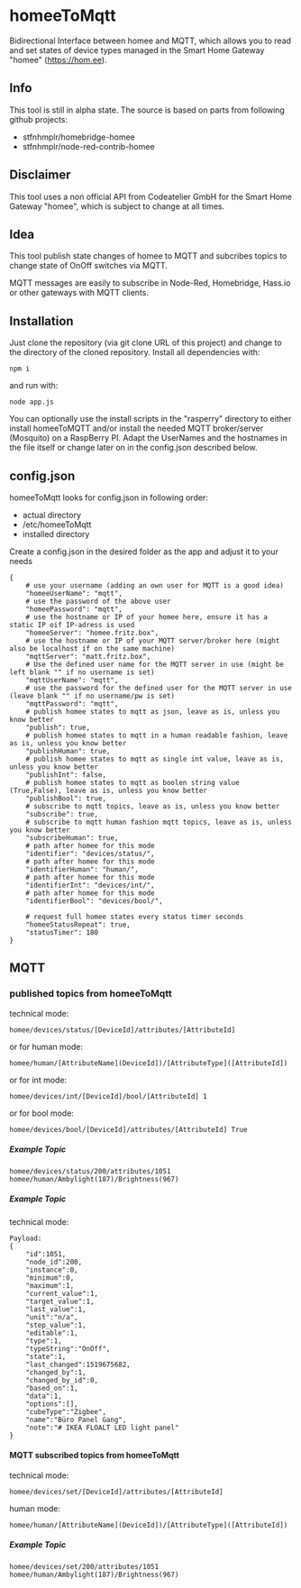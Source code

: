 # homeeToMqtt
Bidirectional Interface between homee and MQTT, which allows you to read and set states of device types managed in the Smart Home Gateway "homee" (https://hom.ee). 

## Info
This tool is still in alpha state.
The source is based on parts from following github projects:

* stfnhmplr/homebridge-homee
* stfnhmplr/node-red-contrib-homee

## Disclaimer
This tool uses a non official API from Codeatelier GmbH for the Smart Home Gateway "homee", which is subject to change at all times.

## Idea
This tool publish state changes of homee to MQTT and subcribes topics to change state of OnOff switches via MQTT.

MQTT messages are easily to subscribe in Node-Red, Homebridge, Hass.io or other gateways with MQTT clients.

## Installation
Just clone the repository (via git clone URL of this project) and change to the directory of the cloned repository.
Install all dependencies with:

    npm i

and run with:

    node app.js
    
You can optionally use the install scripts in the "rasperry" directory to either install homeeToMQTT and/or install the needed MQTT broker/server (Mosquito) on a RaspBerry PI. Adapt the UserNames and the hostnames in the file itself or change later on in the config.json described below.

## config.json
homeeToMqtt looks for config.json in following order:
 - actual directory
 - /etc/homeeToMqtt
 - installed directory

Create a config.json in the desired folder as the app and adjust it to your needs

    {
        # use your username (adding an own user for MQTT is a good idea)
        "homeeUserName": "mqtt",
        # use the password of the above user
        "homeePassword": "mqtt",
        # use the hostname or IP of your homee here, ensure it has a static IP oif IP-adress is used
        "homeeServer": "homee.fritz.box",
        # use the hostname or IP of your MQTT server/broker here (might also be localhost if on the same machine)
        "mqttServer": "matt.fritz.box",
        # Use the defined user name for the MQTT server in use (might be left blank "" if no username is set)
        "mqttUserName": "mqtt",
        # use the password for the defined user for the MQTT server in use (leave blank "" if no username/pw is set)
        "mqttPassword": "mqtt",
        # publish homee states to mqtt as json, leave as is, unless you know better
        "publish": true,
        # publish homee states to mqtt in a human readable fashion, leave as is, unless you know better
        "publishHuman": true,        
        # publish homee states to mqtt as single int value, leave as is, unless you know better
        "publishInt": false,
        # publish homee states to mqtt as boolen string value (True,False), leave as is, unless you know better
        "publishBool": true,
        # subscribe to mqtt topics, leave as is, unless you know better
        "subscribe": true,
        # subscribe to mqtt human fashion mqtt topics, leave as is, unless you know better
        "subscribeHuman": true,
        # path after homee for this mode
        "identifier": "devices/status/",
        # path after homee for this mode
        "identifierHuman": "human/",
        # path after homee for this mode
        "identifierInt": "devices/int/",
        # path after homee for this mode
        "identifierBool": "devices/bool/",

        # request full homee states every status timer seconds
        "homeeStatusRepeat": true,
        "statusTimer": 180
    }

## MQTT
### published topics from homeeToMqtt
technical mode:

    homee/devices/status/[DeviceId]/attributes/[AttributeId]
or for human mode:

    homee/human/[AttributeName](DeviceId])/[AttributeType]([AttributeId])
or for int mode:

    homee/devices/int/[DeviceId]/bool/[AttributeId] 1
or for bool mode:

    homee/devices/bool/[DeviceId]/attributes/[AttributeId] True
    

##### Example Topic
    homee/devices/status/200/attributes/1051
    homee/human/Ambylight(187)/Brightness(967)

##### Example Topic
technical mode:

    Payload:
    {
        "id":1051,
        "node_id":200,
        "instance":0,
        "minimum":0,
        "maximum":1,
        "current_value":1,
        "target_value":1,
        "last_value":1,
        "unit":"n/a",
        "step_value":1,
        "editable":1,
        "type":1,
        "typeString":"OnOff",
        "state":1,
        "last_changed":1519675682,
        "changed_by":1,
        "changed_by_id":0,
        "based_on":1,
        "data":1,
        "options":[],
        "cubeType":"Zigbee",
        "name":"Büro Panel Gang",
        "note":"# IKEA FLOALT LED light panel"
    }

#### MQTT subscribed topics from homeeToMqtt
technical mode:

    homee/devices/set/[DeviceId]/attributes/[AttributeId]
human mode:

    homee/human/[AttributeName](DeviceId])/[AttributeType]([AttributeId])

##### Example Topic
    homee/devices/set/200/attributes/1051
    homee/human/Ambylight(187)/Brightness(967)

